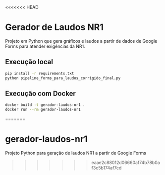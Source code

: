 <<<<<<< HEAD
# Gerador de Laudos NR1

Projeto em Python que gera gráficos e laudos a partir de dados de Google Forms para atender exigências da NR1.

## Execução local

```bash
pip install -r requirements.txt
python pipeline_forms_para_laudos_corrigido_final.py
```

## Execução com Docker

```bash
docker build -t gerador-laudos-nr1 .
docker run --rm gerador-laudos-nr1
```
=======
# gerador-laudos-nr1
Projeto Python para geração de laudos NR1 a partir de Google Forms
>>>>>>> eaae2c88012d06660af74b78b0af3c5b174af7cd
